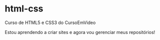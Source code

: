 # html-css
Curso de HTML5 e CSS3 do CursoEmVideo

Estou aprendendo a criar sites e agora vou gerenciar meus repositórios!